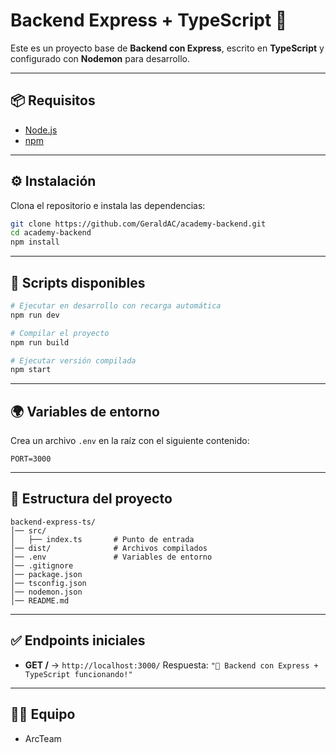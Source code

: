 # Backend Express + TypeScript 🚀

Este es un proyecto base de **Backend con Express**, escrito en **TypeScript** y configurado con **Nodemon** para desarrollo.

---

## 📦 Requisitos

- [Node.js](https://nodejs.org/)
- [npm](https://www.npmjs.com/)

---

## ⚙️ Instalación

Clona el repositorio e instala las dependencias:

```bash
git clone https://github.com/GeraldAC/academy-backend.git
cd academy-backend
npm install
```

---

## 🚀 Scripts disponibles

```bash
# Ejecutar en desarrollo con recarga automática
npm run dev

# Compilar el proyecto
npm run build

# Ejecutar versión compilada
npm start
```

---

## 🌍 Variables de entorno

Crea un archivo `.env` en la raíz con el siguiente contenido:

```
PORT=3000
```

---

## 📂 Estructura del proyecto

```
backend-express-ts/
│── src/
│   ├── index.ts       # Punto de entrada
│── dist/              # Archivos compilados
│── .env               # Variables de entorno
│── .gitignore
│── package.json
│── tsconfig.json
│── nodemon.json
│── README.md
```

---

## ✅ Endpoints iniciales

- **GET /** → `http://localhost:3000/`
  Respuesta: `"🚀 Backend con Express + TypeScript funcionando!"`

---

## 👨‍💻 Equipo

- ArcTeam
